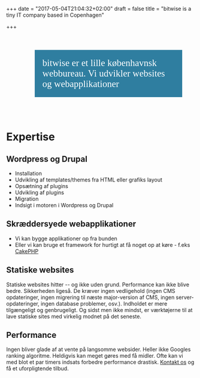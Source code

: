 +++
date = "2017-05-04T21:04:32+02:00"
draft = false
title = "bitwise is a tiny IT company based in Copenhagen"

+++

<div style="display:inline-block; width:70%; margin:40px 0 50px 15%; font-size:25px; border:1px solid #2f7ea0; background-color:#2f7ea0; color: white; font-family:serif; padding:20px;">bitwise er et lille københavnsk webbureau. Vi udvikler websites og webapplikationer</div>


# Expertise
<!--
Wordpress, Drupal, Responsive design, Performance, Static site generators, CDN, VPS, SQL, MySQL, mariadb, server maintenance, control panels, AJAX, markdown, HTML, CSS, Javascript, jQuery, PHP, YAML, XML, crossbrowser, JSON, CSS animation, SVG
-->

## Wordpress og Drupal
- Installation
- Udvikling af templates/themes fra HTML eller grafiks layout
- Opsætning af plugins
- Udvikling af plugins
- Migration
- Indsigt i motoren i Wordpress og Drupal

## Skræddersyede webapplikationer
- Vi kan bygge applikationer op fra bunden
- Eller vi kan bruge et framework for hurtigt at få noget op at køre - f.eks [CakePHP](https://cakephp.org/)

## Statiske websites
Statiske websites hitter -- og ikke uden grund. Performance kan ikke blive bedre. Sikkerheden ligeså. De kræver ingen vedligehold (ingen CMS opdateringer, ingen migrering til næste major-version af CMS, ingen server-opdateringer, ingen database problemer, osv.). Indholdet er mere tilgængeligt og genbrugeligt. Og sidst men ikke mindst, er værktøjerne til at lave statiske sites med virkelig modnet på det seneste.

## Performance

Ingen bliver glade af at vente på langsomme websider. Heller ikke Googles ranking algoritme. Heldigvis kan meget gøres med få midler. Ofte kan vi med blot et par timers indsats forbedre performance drastisk. [Kontakt os](kontakt) og få et uforpligtende tilbud.



